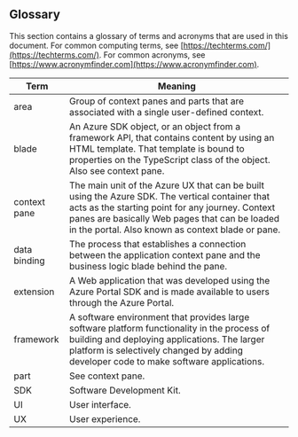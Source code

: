 ## Glossary
 
This section contains a glossary of terms and acronyms that are used in this document. For common computing terms, see [https://techterms.com/](https://techterms.com/). For common acronyms, see [https://www.acronymfinder.com](https://www.acronymfinder.com).

| Term          | Meaning | 
| ---           | --- |
| area          | Group of context panes and parts that are associated with a single user-defined context.  |
| blade         | An Azure SDK object, or an object from a framework API, that contains content by using an HTML template.  That template is bound to properties on the TypeScript class of the object. Also see context pane.   |
| context pane  | The main unit of the Azure UX that can be built using the Azure SDK.   The vertical container that acts as the starting point for any journey. Context panes are basically Web pages that can be loaded in the portal. Also known as context blade or pane. |
| data binding  | The process that establishes a connection between the application context pane and the business logic blade behind the pane. |
| extension     | A Web application that was developed using the Azure Portal SDK and is made available to users through the Azure Portal. |
| framework     | A software environment that provides large software platform functionality in the process of building and deploying applications. The larger platform is selectively changed by adding developer code to make software applications. |
| part          | See context pane. |
| SDK           | Software Development Kit. |
| UI            | User interface. |
| UX            | User experience. |
